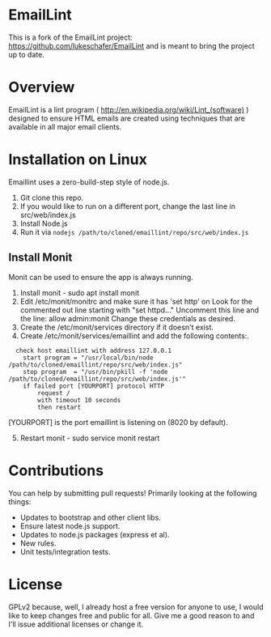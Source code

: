 EmailLint
=========

This is a fork of the EmailLint project: https://github.com/lukeschafer/EmailLint and is meant to bring the project up to date.

# Overview

EmailLint is a lint program ( http://en.wikipedia.org/wiki/Lint_(software) ) designed to ensure HTML emails are created using techniques that are available in all major email clients. 

# Installation on Linux

Emaillint uses a zero-build-step style of node.js.

1. Git clone this repo. 
2. If you would like to run on a different port, change the last line in src/web/index.js
3. Install Node.js
4. Run it via ```nodejs /path/to/cloned/emaillint/repo/src/web/index.js```

## Install Monit

Monit can be used to ensure the app is always running.

1. Install monit - sudo apt install monit
2. Edit /etc/monit/monitrc and make sure it has 'set http' on
     Look for the commented out line starting with "set httpd..."
     Uncomment this line and the line: allow admin:monit
     Change these credentials as desired.   
4. Create the /etc/monit/services directory if it doesn't exist.   
5. Create /etc/monit/services/emaillint and add the following contents:.
```
  check host emaillint with address 127.0.0.1
    start program = "/usr/local/bin/node /path/to/cloned/emaillint/repo/src/web/index.js"
    stop program  = "/usr/bin/pkill -f 'node /path/to/cloned/emaillint/repo/src/web/index.js'"
    if failed port [YOURPORT] protocol HTTP
        request /
        with timeout 10 seconds
        then restart
```

 [YOURPORT] is the port emaillint is listening on (8020 by default).

5. Restart monit - sudo service monit restart
   
# Contributions

You can help by submitting pull requests! Primarily looking at the following things:
* Updates to bootstrap and other client libs.
* Ensure latest node.js support.
* Updates to node.js packages (express et al).
* New rules.
* Unit tests/integration tests.

# License

GPLv2 because, well, I already host a free version for anyone to use, I would like to keep changes free and public for all. Give me a good reason to and I'll issue additional licenses or change it.
